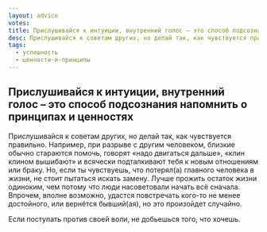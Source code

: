 ```yaml
---
layout: advice
votes:
title: Прислушивайся к интуиции, внутренний голос – это способ подсознания напомнить о принципах и ценностях
desc: Прислушивайся к советам других, но делай так, как чувствуется правильно. Например, при разрыве с другим человеком, близкие обычно стараются помочь, говорят «надо двигаться дальше», «клин клином вышибают» и всячески подталкивают тебя к новым отношениям или браку.
tags:
  - успешность
  - ценности-и-принципы
---
```


## Прислушивайся к интуиции, внутренний голос – это способ подсознания напомнить о принципах и ценностях

Прислушивайся к советам других, но делай так, как чувствуется правильно. Например, при разрыве с другим человеком, близкие обычно стараются помочь, говорят «надо двигаться дальше», «клин клином вышибают» и всячески подталкивают тебя к новым отношениям или браку. Но, если ты чувствуешь, что потерял(а) главного человека в жизни, не стоит пытаться искать замену.  Лучше прожить остаток жизни одиноким, чем потому что люди насоветовали начать всё сначала. Впрочем, вполне возможно, удастся повстречать кого-то не менее достойного, или вернётся бывший(ая), но это произойдет случайно.

Если поступать против своей воли, не добьешься того, что хочешь.
